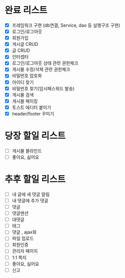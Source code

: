 # 완료 리스트
- [x] 프레임워크 구현 (db연결, Service, dao 등 실행구조 구현)
- [x] 로그인/로그아웃
- [x] 회원가입
- [x] 게시글 CRUD
- [x] 글 CRUD
- [x] 인터셉터
- [x] 로그인/로그아웃 상태 관련 권한체크
- [x] 게시물 수정/삭제 관련 권한체크
- [x] 비밀번호 암호화
- [x] 아이디 찾기
- [x] 비밀번호 찾기(임시패스워드 발송)
- [x] 게시물 검색
- [x] 게시물 페이징
- [x] 토스트 에디터 붙이기
- [x] header/footer 꾸미기

# 당장 할일 리스트
- [ ] 게시물 블라인드
- [ ] 좋아요, 싫어요

# 추후 할일 리스트
- [ ] 내 글에 새 댓글 알림
- [ ] 내 댓글에 추가 댓글
- [ ] 댓글
- [ ] 댓글멘션
- [ ] 대댓글
- [ ] 태그
- [ ] 댓글 , ajax화
- [ ] 파일 업로드
- [ ] 회원인증
- [ ] 관리자 페이지
- [ ] 1:1 쪽지
- [ ] 좋아요, 싫어요
- [ ] 신고